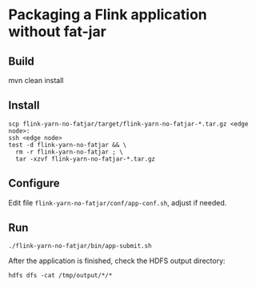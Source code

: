 # Packaging a Flink application without fat-jar

## Build

mvn clean install

## Install

```shell
scp flink-yarn-no-fatjar/target/flink-yarn-no-fatjar-*.tar.gz <edge node>:
ssh <edge node>
test -d flink-yarn-no-fatjar && \
  rm -r flink-yarn-no-fatjar ; \
  tar -xzvf flink-yarn-no-fatjar-*.tar.gz
```

## Configure

Edit file `flink-yarn-no-fatjar/conf/app-conf.sh`, adjust if needed.

## Run

```shell
./flink-yarn-no-fatjar/bin/app-submit.sh
```
After the application is finished, check the HDFS output directory:
```shell
hdfs dfs -cat /tmp/output/*/*
```
